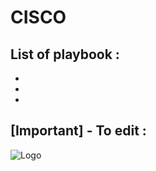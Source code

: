 # CISCO

## List of playbook :
- 
-
-

## [Important] - To edit :

![Logo](https://www.pngall.com/wp-content/uploads/13/Cisco-Logo-PNG-Image-180x180.png)